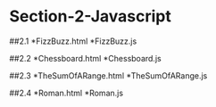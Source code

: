 # Section-2-Javascript

##2.1
*FizzBuzz.html
*FizzBuzz.js

##2.2
*Chessboard.html
*Chessboard.js

##2.3
*TheSumOfARange.html
*TheSumOfARange.js

##2.4
*Roman.html
*Roman.js
